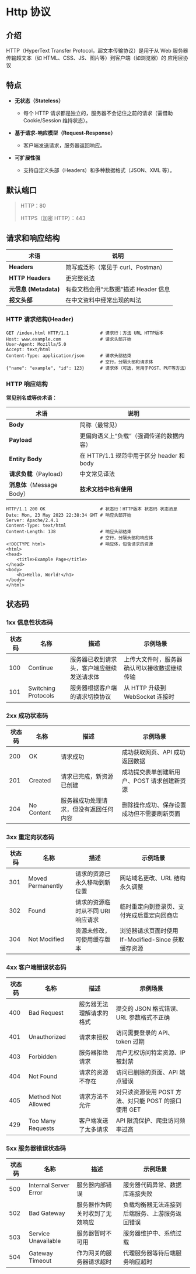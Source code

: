 # Http 协议

## 介绍

HTTP（HyperText Transfer Protocol，超文本传输协议）是用于从 Web 服务器传输超文本（如 HTML、CSS、JS、图片等）到客户端（如浏览器）的 应用层协议

## 特点

-   **无状态（Stateless）**

    -   每个 HTTP 请求都是独立的，服务器不会记住之前的请求（需借助 Cookie/Session 维持状态）。

-   **基于请求-响应模型（Request-Response）**

    -   客户端发送请求，服务器返回响应。

-   **可扩展性强**

    -   支持自定义头部（Headers）和多种数据格式（JSON、XML 等）。

## 默认端口

> HTTP：80
>
> HTTPS（加密 HTTP）：443

## 请求和响应结构

| 术语                  | 说明                                 |
| --------------------- | ------------------------------------ |
| **Headers**           | 简写或泛称（常见于 curl、Postman）   |
| **HTTP Headers**      | 更完整说法                           |
| **元信息 (Metadata)** | 有些文档会用“元数据”描述 Header 信息 |
| **报文头部**          | 在中文资料中经常出现的叫法           |

### HTTP 请求结构(Header)

```http
GET /index.html HTTP/1.1            # 请求行：方法 URL HTTP版本
Host: www.example.com               # 请求头部开始
User-Agent: Mozilla/5.0
Accept: text/html
Content-Type: application/json      # 请求头部结束
                                    # 空行，分隔头部和请求体
{"name": "example", "id": 123}      # 请求体（可选，常用于POST、PUT等方法）
```

### HTTP 响应结构

**常见别名或等价术语**：

| 术语                       | 说明                                      |
| -------------------------- | ----------------------------------------- |
| **Body**                   | 简称（最常见）                            |
| **Payload**                | 更偏向语义上“负载”（强调传递的数据内容）  |
| **Entity Body**            | 在 HTTP/1.1 规范中用于区分 header 和 body |
| **请求负载**（Payload）    | 中文常见译法                              |
| **消息体**（Message Body） | **技术文档中也有使用**                    |

```http
HTTP/1.1 200 OK                     # 状态行：HTTP版本 状态码 状态消息
Date: Mon, 23 May 2023 22:38:34 GMT # 响应头部开始
Server: Apache/2.4.1
Content-Type: text/html
Content-Length: 138                 # 响应头部结束
                                    # 空行，分隔头部和响应体
<!DOCTYPE html>                     # 响应体，包含请求的资源
<html>
<head>
    <title>Example Page</title>
</head>
<body>
    <h1>Hello, World!</h1>
</body>
</html>
```

## 状态码

### 1xx 信息性状态码

| 状态码 | 名称                | 描述                                       | 示例场景                                     |
| ------ | ------------------- | ------------------------------------------ | -------------------------------------------- |
| 100    | Continue            | 服务器已收到请求头，客户端应继续发送请求体 | 上传大文件时，服务器确认可以接收数据继续传输 |
| 101    | Switching Protocols | 服务器根据客户端的请求切换协议             | 从 HTTP 升级到 WebSocket 连接时              |

### 2xx 成功状态码

| 状态码 | 名称       | 描述                                   | 示例场景                                    |
| ------ | ---------- | -------------------------------------- | ------------------------------------------- |
| 200    | OK         | 请求成功                               | 成功获取网页、API 成功返回数据              |
| 201    | Created    | 请求已完成，新资源已创建               | 成功提交表单创建新用户、POST 请求创建新资源 |
| 204    | No Content | 服务器成功处理请求，但没有返回任何内容 | 删除操作成功、保存设置成功但不需要刷新页面  |

### 3xx 重定向状态码

| 状态码 | 名称              | 描述                              | 示例场景                                            |
| ------ | ----------------- | --------------------------------- | --------------------------------------------------- |
| 301    | Moved Permanently | 请求的资源已永久移动到新位置      | 网站域名更改、URL 结构永久调整                      |
| 302    | Found             | 请求的资源临时从不同 URI 响应请求 | 临时重定向到登录页、支付完成后重定向回商店          |
| 304    | Not Modified      | 资源未修改，可使用缓存版本        | 浏览器请求页面时使用 If-Modified-Since 获取缓存资源 |

### 4xx 客户端错误状态码

| 状态码 | 名称               | 描述                     | 示例场景                                             |
| ------ | ------------------ | ------------------------ | ---------------------------------------------------- |
| 400    | Bad Request        | 服务器无法理解请求的格式 | 提交的 JSON 格式错误、URL 参数格式不正确             |
| 401    | Unauthorized       | 请求未授权               | 访问需要登录的 API、token 过期                       |
| 403    | Forbidden          | 服务器拒绝请求           | 用户无权访问特定资源、IP 被封禁                      |
| 404    | Not Found          | 请求的资源不存在         | 访问已删除的页面、API 端点错误                       |
| 405    | Method Not Allowed | 请求方法不允许           | 对只读资源使用 POST 方法、对只能 POST 的接口使用 GET |
| 429    | Too Many Requests  | 客户端发送了太多请求     | API 限流保护、爬虫访问频率过高                       |

### 5xx 服务器错误状态码

| 状态码 | 名称                  | 描述                           | 示例场景                                       |
| ------ | --------------------- | ------------------------------ | ---------------------------------------------- |
| 500    | Internal Server Error | 服务器内部错误                 | 服务器代码异常、数据库连接失败                 |
| 502    | Bad Gateway           | 服务器作为网关时收到了无效响应 | 负载均衡器无法连接到后端服务、上游服务返回错误 |
| 503    | Service Unavailable   | 服务器暂时不可用               | 服务器维护中、系统过载                         |
| 504    | Gateway Timeout       | 作为网关的服务器请求超时       | 代理服务器等待后端服务响应超时                 |


